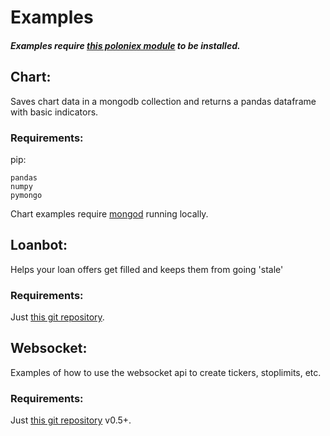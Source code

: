 # Examples
#### _Examples require [this poloniex module](https://github.com/s4w3d0ff/python-poloniex) to be installed._

## Chart:
Saves chart data in a mongodb collection and returns a pandas dataframe with basic indicators.
### Requirements:
pip:
```
pandas
numpy
pymongo
```
Chart examples require [mongod](https://www.mongodb.com/) running locally.

## Loanbot:
Helps your loan offers get filled and keeps them from going 'stale'
### Requirements:
Just [this git repository](https://github.com/s4w3d0ff/python-poloniex).


## Websocket:
Examples of how to use the websocket api to create tickers, stoplimits, etc.
### Requirements:
Just [this git repository](https://github.com/s4w3d0ff/python-poloniex) v0.5+.
